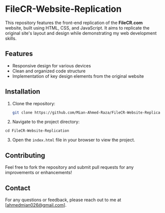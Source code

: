 # FileCR-Website-Replication

This repository features the front-end replication of the **FileCR.com** website, built using HTML, CSS, and JavaScript. It aims to replicate the original site's layout and design while demonstrating my web development skills.

## Features

- Responsive design for various devices
- Clean and organized code structure
- Implementation of key design elements from the original website

## Installation

1. Clone the repository:
   ```bash
   git clone https://github.com/Mian-Ahmed-Raza/FileCR-Website-Replication.git
   ``` 

2. Navigate to the project directory:
```
cd FileCR-Website-Replication
```

3. Open the `index.html` file in your browser to view the project.

## Contributing
Feel free to fork the repository and submit pull requests for any improvements or enhancements!

## Contact
For any questions or feedback, please reach out to me at [ahmedmian026@gmail.com].
